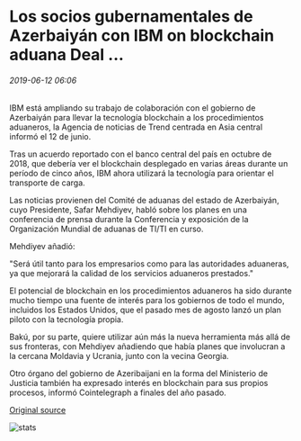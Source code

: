 # Los socios gubernamentales de Azerbaiyán con IBM on blockchain aduana Deal ...

###### 2019-06-12 06:06

IBM está ampliando su trabajo de colaboración con el gobierno de Azerbaiyán para llevar la tecnología blockchain a los procedimientos aduaneros, la Agencia de noticias de Trend centrada en Asia central informó el 12 de junio.

Tras un acuerdo reportado con el banco central del país en octubre de 2018, que debería ver el blockchain desplegado en varias áreas durante un período de cinco años, IBM ahora utilizará la tecnología para orientar el transporte de carga.

Las noticias provienen del Comité de aduanas del estado de Azerbaiyán, cuyo Presidente, Safar Mehdiyev, habló sobre los planes en una conferencia de prensa durante la Conferencia y exposición de la Organización Mundial de aduanas de TI/TI en curso.

Mehdiyev añadió:

"Será útil tanto para los empresarios como para las autoridades aduaneras, ya que mejorará la calidad de los servicios aduaneros prestados."

El potencial de blockchain en los procedimientos aduaneros ha sido durante mucho tiempo una fuente de interés para los gobiernos de todo el mundo, incluidos los Estados Unidos, que el pasado mes de agosto lanzó un plan piloto con la tecnología propia.

Bakú, por su parte, quiere utilizar aún más la nueva herramienta más allá de sus fronteras, con Mehdiyev añadiendo que había planes que involucran a la cercana Moldavia y Ucrania, junto con la vecina Georgia.

Otro órgano del gobierno de Azeribaijani en la forma del Ministerio de Justicia también ha expresado interés en blockchain para sus propios procesos, informó Cointelegraph a finales del año pasado.

[Original source](https://cointelegraph.com/news/azerbaijan-government-partners-with-ibm-on-blockchain-customs-deal)

![stats](https://c.statcounter.com/11760860/0/a89fa40b/1/ "stats")
